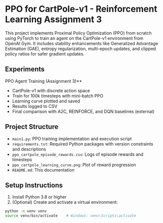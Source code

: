 # PPO for CartPole-v1 - Reinforcement Learning Assignment 3

This project implements Proximal Policy Optimization (PPO) from scratch using PyTorch to train an agent on the CartPole-v1 environment from OpenAI Gym. It includes stability enhancements like Generalized Advantage Estimation (GAE), entropy regularization, multi-epoch updates, and clipped policy ratios for safer gradient updates.


## Experiments

PPO Agent Training (Assignment 3)**  
- CartPole-v1 with discrete action space  
- Train for 100k timesteps with mini-batch PPO  
- Learning curve plotted and saved  
- Results logged to CSV  
- Final comparison with A2C, REINFORCE, and DQN baselines (external)  


## Project Structure

- `main1.py`: PPO training implementation and execution script  
- `requirements.txt`: Required Python packages with version constraints and descriptions  
- `ppo_cartpole_episode_rewards.csv`: Logs of episode rewards and timesteps  
- `ppo_cartpole_learning_curve.png`: Plot of reward progression  
- `README.md`: This documentation  

## Setup Instructions

1. Install Python 3.8 or higher  
2. (Optional) Create and activate a virtual environment:
```bash
python -m venv venv
source venv/bin/activate    # Windows: venv\Scripts\activate
